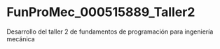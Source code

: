 # FunProMec_000515889_Taller2
Desarrollo del taller 2 de fundamentos de programación para ingeniería mecánica
